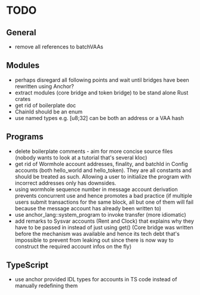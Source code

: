 # TODO

## General
* remove all references to batchVAAs

## Modules
* perhaps disregard all following points and wait until bridges have been rewritten using Anchor?
* extract modules (core bridge and token bridge) to be stand alone Rust crates
* get rid of boilerplate doc
* ChainId should be an enum
* use named types e.g. [u8;32] can be both an address or a VAA hash

## Programs
* delete boilerplate comments - aim for more concise source files (nobody wants to look at a tutorial that's several kloc)
* get rid of Wormhole account addresses, finality, and batchId in Config accounts (both hello_world and hello_token). They are all constants and should be treated as such. Allowing a user to initialize the program with incorrect addresses only has downsides.
* using wormhole sequence number in message account derivation prevents concurrent use and hence promotes a bad practice (if multiple users submit transactions for the same block, all but one of them will fail because the message account has already been written to)
* use anchor_lang::system_program to invoke transfer (more idiomatic)
* add remarks to Sysvar accounts (Rent and Clock) that explains why they have to be passed in instead of just using get() (Core bridge was written before the mechanism was available and hence its tech debt that's impossible to prevent from leaking out since there is now way to construct the required account infos on the fly)

## TypeScript
* use anchor provided IDL types for accounts in TS code instead of manually redefining them